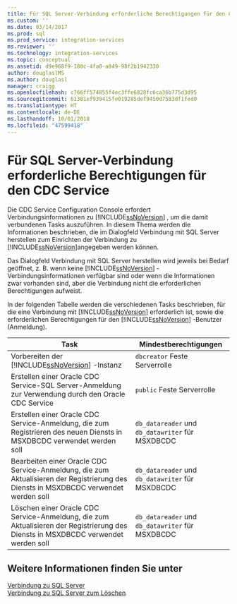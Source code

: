 ```yaml
---
title: Für SQL Server-Verbindung erforderliche Berechtigungen für den CDC Service | Microsoft-Dokumentation
ms.custom: ''
ms.date: 03/14/2017
ms.prod: sql
ms.prod_service: integration-services
ms.reviewer: ''
ms.technology: integration-services
ms.topic: conceptual
ms.assetid: d9e968f9-180c-4fa0-a849-98f2b1942330
author: douglaslMS
ms.author: douglasl
manager: craigg
ms.openlocfilehash: c766ff574855f4ec3ffe6828fc6ca36b775d3d95
ms.sourcegitcommit: 61381ef939415fe019285def9450d7583df1fed0
ms.translationtype: HT
ms.contentlocale: de-DE
ms.lasthandoff: 10/01/2018
ms.locfileid: "47599418"
---
```

# <a name="sql-server-connection-required-permissions-for-the-cdc-service"></a>Für SQL Server-Verbindung erforderliche Berechtigungen für den CDC Service
  Die CDC Service Configuration Console erfordert Verbindungsinformationen zu [!INCLUDE[ssNoVersion](../../includes/ssnoversion-md.md)] , um die damit verbundenen Tasks auszuführen. In diesem Thema werden die Informationen beschrieben, die im Dialogfeld Verbindung mit SQL Server herstellen zum Einrichten der Verbindung zu [!INCLUDE[ssNoVersion](../../includes/ssnoversion-md.md)]angegeben werden können.  
  
 Das Dialogfeld Verbindung mit SQL Server herstellen wird jeweils bei Bedarf geöffnet, z. B. wenn keine [!INCLUDE[ssNoVersion](../../includes/ssnoversion-md.md)] -Verbindungsinformationen verfügbar sind oder wenn die Informationen zwar vorhanden sind, aber die Verbindung nicht die erforderlichen Berechtigungen aufweist.  
  
 In der folgenden Tabelle werden die verschiedenen Tasks beschrieben, für die eine Verbindung mit [!INCLUDE[ssNoVersion](../../includes/ssnoversion-md.md)] erforderlich ist, sowie die erforderlichen Berechtigungen für den [!INCLUDE[ssNoVersion](../../includes/ssnoversion-md.md)] -Benutzer (Anmeldung).  
  
|Task|Mindestberechtigungen|  
|----------|-------------------------|  
|Vorbereiten der [!INCLUDE[ssNoVersion](../../includes/ssnoversion-md.md)] -Instanz|`dbcreator` Feste Serverrolle|  
|Erstellen einer Oracle CDC Service-SQL Server-Anmeldung zur Verwendung durch den Oracle CDC Service|`public` Feste Serverrolle|  
|Erstellen einer Oracle CDC Service-Anmeldung, die zum Registrieren des neuen Diensts in MSXDBCDC verwendet werden soll|`db_datareader` und `db_datawriter` für MSXDBCDC|  
|Bearbeiten einer Oracle CDC Service-Anmeldung, die zum Aktualisieren der Registrierung des Diensts in MSXDBCDC verwendet werden soll|`db_datareader` und `db_datawriter` für MSXDBCDC|  
|Löschen einer Oracle CDC Service-Anmeldung, die zum Aktualisieren der Registrierung des Diensts in MSXDBCDC verwendet werden soll|`db_datareader` und `db_datawriter` für MSXDBCDC|  
  
## <a name="see-also"></a>Weitere Informationen finden Sie unter  
 [Verbindung zu SQL Server](../../integration-services/change-data-capture/connection-to-sql-server.md)   
 [Verbindung zu SQL Server zum Löschen](../../integration-services/change-data-capture/connection-to-sql-server-for-delete.md)  
  
  
